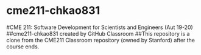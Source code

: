 # cme211-chkao831
#CME 211: Software Development for Scientists and Engineers (Aut 19-20)
##cme211-chkao831 created by GitHub Classroom
##This repository is a clone from the CME211 Classroom repository (owned by Stanford) after the course ends. 
